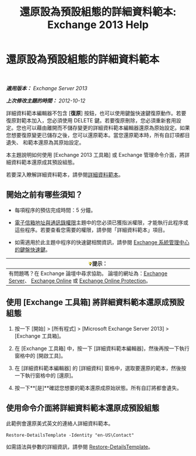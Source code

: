 ﻿---
title: '還原設為預設組態的詳細資料範本: Exchange 2013 Help'
TOCTitle: 還原設為預設組態的詳細資料範本
ms:assetid: 84c5f49b-614d-4f0e-8701-0979a2eb90bf
ms:mtpsurl: https://technet.microsoft.com/zh-tw/library/Bb232102(v=EXCHG.150)
ms:contentKeyID: 50473616
ms.date: 05/21/2018
mtps_version: v=EXCHG.150
ms.translationtype: MT
---

# 還原設為預設組態的詳細資料範本

 

_**適用版本：** Exchange Server 2013_

_**上次修改主題的時間：** 2012-10-12_

詳細資料範本編輯器不包含 \[**復原**\] 按鈕，也可以使用鍵盤快速鍵復原動作。若要復原對範本加入，您必須使用 DELETE 鍵。若要復原刪除，您必須重新套用設定。您也可以藉由離開而不儲存變更的詳細資料範本編輯器還原為原始設定。如果您想要復原變更已儲存之後，您可以還原範本。當您還原範本時，所有自訂項都目遺失、 和範本還原為其原始設定。

本主題說明如何使用 \[Exchange 2013 工具箱\] 或 Exchange 管理命令介面，將詳細資料範本還原成其預設組態。

若要深入瞭解詳細資料範本，請參閱[詳細資料範本](details-templates-exchange-2013-help.md)。

## 開始之前有哪些須知？

  - 每項程序的預估完成時間：5 分鐘。

  - [電子信箱地址與通訊錄權限](email-address-and-address-book-permissions-exchange-2013-help.md)主題中的您必須已獲指派權限，才能執行此程序或這些程序。若要查看您需要的權限，請參閱「詳細資料範本」項目。

  - 如需適用於此主題中程序的快速鍵相關資訊，請參閱 [Exchange 系統管理中心的鍵盤快速鍵](keyboard-shortcuts-in-the-exchange-admin-center-exchange-online-protection-help.md)。

<table>
<thead>
<tr class="header">
<th><img src="images/Bb124558.tip(EXCHG.150).gif" title="提示" alt="提示" />提示：</th>
</tr>
</thead>
<tbody>
<tr class="odd">
<td>有問題嗎？在 Exchange 論壇中尋求協助。 論壇的網址為：<a href="https://go.microsoft.com/fwlink/p/?linkid=60612">Exchange Server</a>、 <a href="https://go.microsoft.com/fwlink/p/?linkid=267542">Exchange Online</a> 或 <a href="https://go.microsoft.com/fwlink/p/?linkid=285351">Exchange Online Protection</a>。</td>
</tr>
</tbody>
</table>


## 使用 \[Exchange 工具箱\] 將詳細資料範本還原成預設組態

1.  按一下 \[開始\] \> \[所有程式\] \> \[Microsoft Exchange Server 2013\] \> \[Exchange 工具箱\]。

2.  在 \[Exchange 工具箱\] 中，按一下 \[詳細資料範本編輯器\]，然後再按一下執行窗格中的 \[開啟工具\]。

3.  在 \[詳細資料範本編輯器\] 的 \[詳細資料\] 窗格中，選取要還原的範本，然後按一下執行窗格中的 \[還原\]。

4.  按一下**\[是\]**確認您想要的範本還原成原始狀態。所有自訂將都會遺失。

## 使用命令介面將詳細資料範本還原成預設組態

此範例會還原美式英文的連絡人詳細資料範本。

    Restore-DetailsTemplate -Identity "en-US\Contact"

如需語法與參數的詳細資訊，請參閱 [Restore-DetailsTemplate](https://technet.microsoft.com/zh-tw/library/bb125188\(v=exchg.150\))。

